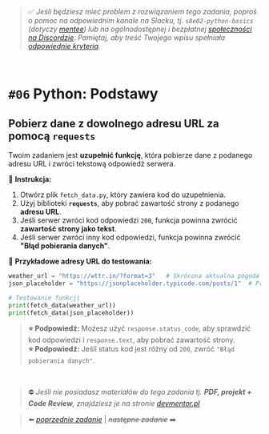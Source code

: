 > :white_check_mark: *Jeśli będziesz mieć problem z rozwiązaniem tego zadania, poproś o pomoc na odpowiednim kanale na Slacku, tj. `s8e02-python-basics` (dotyczy [mentee](https://devmentor.pl/mentoring-javascript/)) lub na ogólnodostępnej i bezpłatnej [społeczności na Discordzie](https://devmentor.pl/discord). Pamiętaj, aby treść Twojego wpisu spełniała [odpowiednie kryteria](https://devmentor.pl/jak-prosic-o-pomoc/).*

&nbsp;

# `#06` Python: Podstawy

## Pobierz dane z dowolnego adresu URL za pomocą `requests`  

Twoim zadaniem jest **uzupełnić funkcję**, która pobierze dane z podanego adresu URL i zwróci tekstową odpowiedź serwera.  

📌 **Instrukcja:**  
1. Otwórz plik `fetch_data.py`, który zawiera kod do uzupełnienia.  
2. Użyj biblioteki **`requests`**, aby pobrać zawartość strony z podanego **adresu URL**.  
3. Jeśli serwer zwróci kod odpowiedzi `200`, funkcja powinna zwrócić **zawartość strony jako tekst**.  
4. Jeśli serwer zwróci inny kod odpowiedzi, funkcja powinna zwrócić **"Błąd pobierania danych"**.  

📌 **Przykładowe adresy URL do testowania:**  
```python
weather_url = "https://wttr.in/?format=3"   # Skrócona aktualna pogoda
json_placeholder = "https://jsonplaceholder.typicode.com/posts/1"  # Przykładowe dane JSON

# Testowanie funkcji
print(fetch_data(weather_url))
print(fetch_data(json_placeholder))
```  

> **⭐ Podpowiedź:** Możesz użyć `response.status_code`, aby sprawdzić kod odpowiedzi i `response.text`, aby pobrać zawartość strony.  
> **⭐ Podpowiedź:** Jeśli status kod jest różny od `200`, zwróć `"Błąd pobierania danych"`.  

&nbsp;
> :no_entry: *Jeśli nie posiadasz materiałów do tego zadania tj. **PDF, projekt + Code Review**, znajdziesz je na stronie [devmentor.pl](https://devmentor.pl/workshop-python-basics)*

> :arrow_left: [*poprzednie zadanie*](./../04) | ~~*następne zadanie*~~ :arrow_right:
